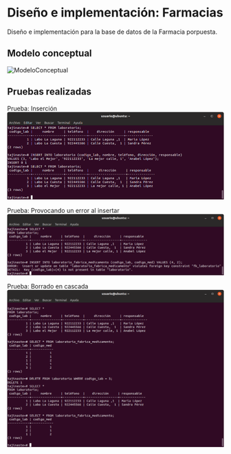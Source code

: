 # Diseño e implementación: Farmacias


Diseño e implementación para la base de datos de la Farmacia porpuesta.

## Modelo conceptual
![ModeloConceptual](farmacia_modelo_conceptual.png=true)


## Pruebas realizadas

Prueba: Inserción
![InsertIntoExample](/Pruebas/prueba_insert.png?raw=true)

Prueba: Provocando un error al insertar
![InsertIntoErrorExample](/Pruebas/prueba_error_insert.png?raw=true)

Prueba: Borrado en cascada
![DeleteOnCascadeExample](/Pruebas/prueba_delete_on_cascade.png?raw=true)
